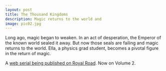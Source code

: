 ```yaml
---
layout: post
title: The Thousand Kingdoms
description: Magic returns to the world and 
image: pic02.jpg
---
```


Long ago, magic began to weaken. In an act of desperation, the Emperor of the known world sealed it away. But now those seals are failing and magic returns to the world. Ella, a physics grad student, becomes a pivotal figure in the return of magic.

A [web serial being published on Royal Road](https://www.royalroad.com/fiction/49755/the-thousand-kingdoms-interregnum). Now on Volume 2.
